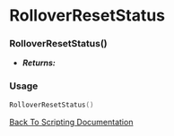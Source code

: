 # RolloverResetStatus

### RolloverResetStatus()
- ***Returns:*** 

### Usage

```Lua
RolloverResetStatus()
```


[Back To Scripting Documentation](../README.md)
